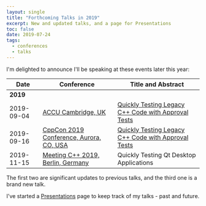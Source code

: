 ```yaml
---
layout: single
title: "Forthcoming Talks in 2019"
excerpt: New and updated talks, and a page for Presentations 
toc: false
date: 2019-07-24
tags:
  - conferences
  - talks
---
```


I'm delighted to announce I'll be speaking at these events later this year:

| Date  | Conference | Title and Abstract |
| - | - | - |
| **2019** | &nbsp; | | &nbsp; | | &nbsp; | | &nbsp; | | &nbsp; |
| 2019-09-04 | [ACCU Cambridge, UK](https://www.meetup.com/ACCU-Cambridge/) | [Quickly Testing Legacy C++ Code with Approval Tests](https://www.meetup.com/ACCU-Cambridge/events/262761572/) |
| 2019-09-16 | [CppCon 2019 Conference, Aurora, CO, USA](https://cppcon.org/) |  [Quickly Testing Legacy C++ Code with Approval Tests](https://cppcon2019.sched.com/event/Sfdj/quickly-testing-legacy-c-code-with-approval-tests) |
| 2019-11-15 | [Meeting C++ 2019, Berlin, Germany](https://meetingcpp.com/2019/) | Quickly Testing Qt Desktop Applications |

The first two are significant updates to previous talks, and the third one is a brand new talk. 

I've started a [Presentations](/conferences/presentations.html) page to keep track of my talks - past and future.

